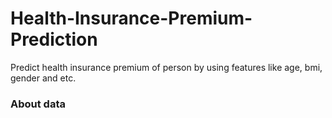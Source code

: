 # Health-Insurance-Premium-Prediction
Predict health insurance premium of person by using features like age, bmi, gender and etc.



<h3> About data <h3>
